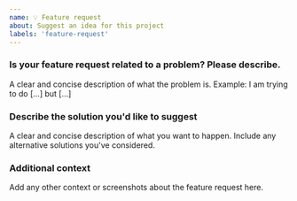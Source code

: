 ```yaml
---
name: 💡 Feature request
about: Suggest an idea for this project
labels: 'feature-request'
---
```


### Is your feature request related to a problem? Please describe.
A clear and concise description of what the problem is.
Example: I am trying to do [...] but [...]

### Describe the solution you'd like to suggest
A clear and concise description of what you want to happen. Include any alternative solutions you've considered.

### Additional context
Add any other context or screenshots about the feature request here.
